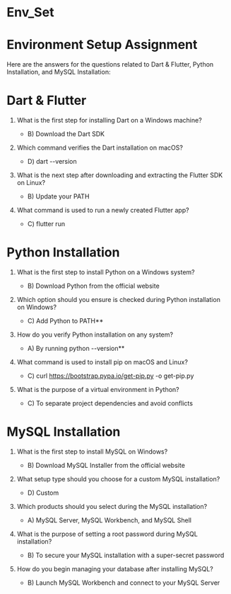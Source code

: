 # Env_Set

# Environment Setup Assignment

Here are the answers for the questions related to Dart & Flutter, Python Installation, and MySQL Installation:

# Dart & Flutter
1. What is the first step for installing Dart on a Windows machine?
   - B) Download the Dart SDK

2. Which command verifies the Dart installation on macOS?
   - D) dart --version

3. What is the next step after downloading and extracting the Flutter SDK on Linux?
   - B) Update your PATH

4. What command is used to run a newly created Flutter app?
   - C) flutter run

# Python Installation
1. What is the first step to install Python on a Windows system?
   - B) Download Python from the official website

2. Which option should you ensure is checked during Python installation on Windows?
   - C) Add Python to PATH**

3. How do you verify Python installation on any system?
   - A) By running python --version**

4. What command is used to install pip on macOS and Linux?
   - C) curl https://bootstrap.pypa.io/get-pip.py -o get-pip.py

5. What is the purpose of a virtual environment in Python?
   - C) To separate project dependencies and avoid conflicts

# MySQL Installation
1. What is the first step to install MySQL on Windows?
   - B) Download MySQL Installer from the official website

2. What setup type should you choose for a custom MySQL installation?
   - D) Custom

3. Which products should you select during the MySQL installation?
   - A) MySQL Server, MySQL Workbench, and MySQL Shell

4. What is the purpose of setting a root password during MySQL installation?
   - B) To secure your MySQL installation with a super-secret password

5. How do you begin managing your database after installing MySQL?
   - B) Launch MySQL Workbench and connect to your MySQL Server
